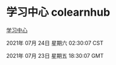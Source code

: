 # 学习中心 colearnhub
[学习中心](http://59.174.26.185:56308/colearnhub/)

2021年 07月 24日 星期六 02:30:07 CST

2021年 07月 23日 星期五 18:30:07 GMT
